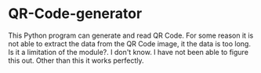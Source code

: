 # QR-Code-generator
This Python program can generate and read QR Code. For some reason it is not able to extract the data from the QR Code image, it the data is too long. Is it a limitation of the module?. I don't know. I have not been able to figure this out. Other than this it works perfectly.
